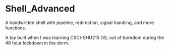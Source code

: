 # Shell_Advanced
A handwritten shell with pipeline, redirection, signal handling, and more functions.

A toy built when I was learning CSCI-SHU215 OS, out of boredom during the 48 hour lockdown in the dorm.
